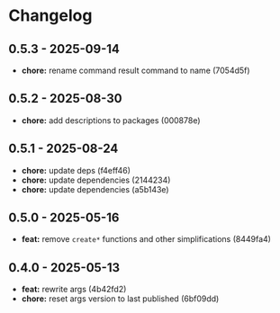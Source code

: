 # Changelog

## 0.5.3 - 2025-09-14

- __chore:__ rename command result command to name (7054d5f)

## 0.5.2 - 2025-08-30

- __chore:__ add descriptions to packages (000878e)

## 0.5.1 - 2025-08-24

- __chore:__ update deps (f4eff46)
- __chore:__ update dependencies (2144234)
- __chore:__ update dependencies (a5b143e)

## 0.5.0 - 2025-05-16

- __feat:__ remove `create*` functions and other simplifications (8449fa4)

## 0.4.0 - 2025-05-13

- __feat:__ rewrite args (4b42fd2)
- __chore:__ reset args version to last published (6bf09dd)
